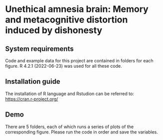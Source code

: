 # Unethical amnesia brain: Memory and metacognitive distortion induced by dishonesty

## System requirements

Code and example data for this project are contained in folders for each figure. R 4.2.1 (2022-06-23) was used for all these code. 

## Installation guide

The installation of R language and Rstudion can be referred to: https://cran.r-project.org/

## Demo 

There are 5 folders, each of which runs a series of plots of the corresponding figure. Please run the code in order and save the variables.


